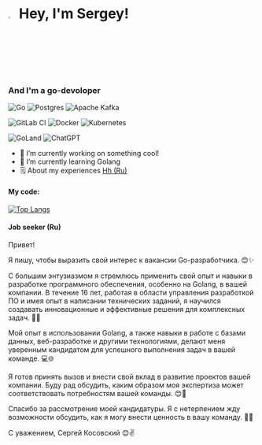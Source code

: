 # <img src="https://emojis.slackmojis.com/emojis/images/1531849430/4246/blob-sunglasses.gif?1531849430" width="3%"></a> Hey, I'm Sergey!
### And I'm a go-devoloper
![Go](https://img.shields.io/badge/go-%2300ADD8.svg?style=for-the-badge&logo=go&logoColor=white)
![Postgres](https://img.shields.io/badge/postgres-%23316192.svg?style=for-the-badge&logo=postgresql&logoColor=white)
![Apache Kafka](https://img.shields.io/badge/Apache%20Kafka-000?style=for-the-badge&logo=apachekafka)

![GitLab CI](https://img.shields.io/badge/gitlab%20ci-%23181717.svg?style=for-the-badge&logo=gitlab&logoColor=white)
![Docker](https://img.shields.io/badge/docker%20-%230db7ed.svg?&style=for-the-badge&logo=docker&logoColor=white)
![Kubernetes](https://img.shields.io/badge/kubernetes%20-%23326ce5.svg?&style=for-the-badge&logo=kubernetes&logoColor=white)

![GoLand](https://img.shields.io/badge/GoLand-0f0f0f?&style=for-the-badge&logo=goland&logoColor=white)
![ChatGPT](https://img.shields.io/badge/chatGPT-74aa9c?style=for-the-badge&logo=openai&logoColor=white)

- 🔭 I’m currently working on something cool!
- 🌱 I’m currently learning Golang
- 🗒️ About my experiences [Hh (Ru)](https://hh.ru/resume/c114bd7bff0c803f270039ed1f77444130316e)

#### My code:  
[![Top Langs](https://github-readme-stats.vercel.app/api/top-langs/?username=skosovsky&layout=compact)](https://github.com/skosovsky)

#### Job seeker (Ru)
Привет!

Я пишу, чтобы выразить свой интерес к вакансии Go-разработчика. 😊✨

С большим энтузиазмом я стремлюсь применить свой опыт и навыки в разработке программного обеспечения, особенно на Golang, в вашей компании. В течение 16 лет, работая в области управления разработкой ПО и имея опыт в написании технических заданий, я научился создавать инновационные и эффективные решения для комплексных задач. 🚀💡

Мой опыт в использовании Golang, а также навыки в работе с базами данных, веб-разработке и другими технологиями, делают меня уверенным кандидатом для успешного выполнения задач в вашей команде. 💻🌐

Я готов принять вызов и внести свой вклад в развитие проектов вашей компании. Буду рад обсудить, каким образом моя экспертиза может соответствовать потребностям вашей команды. 😊🤝

Спасибо за рассмотрение моей кандидатуры. Я с нетерпением жду возможности обсудить, как я могу внести ценность в вашу команду. 🌟🙌

С уважением,
Сергей Косовский 😊✌️

<!--
**skosovsky/skosovsky** is a ✨ _special_ ✨ repository because its `README.md` (this file) appears on your GitHub profile.

Here are some ideas to get you started:

- 🔭 I’m currently working on ...
- 🌱 I’m currently learning ...
- 👯 I’m looking to collaborate on ...
- 🤔 I’m looking for help with ...
- 💬 Ask me about ...
- 📫 How to reach me: ...
- 😄 Pronouns: ...
- ⚡ Fun fact: ...
-->

